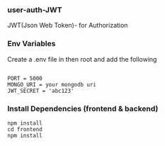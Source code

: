 ### user-auth-JWT
JWT(Json Web Token)- for Authorization
### Env Variables

Create a .env file in then root and add the following

```

PORT = 5000
MONGO_URI = your mongodb uri
JWT_SECRET = 'abc123'

```

### Install Dependencies (frontend & backend)

```
npm install
cd frontend
npm install
```
